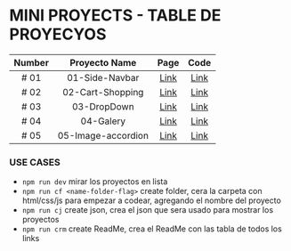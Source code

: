 # MINI PROYECTS - TABLE DE PROYECYOS

| Number | Proyecto Name | Page | Code |
| :----: |  :----: |  :----: | :----: |
| # 01 | 01-Side-Navbar | [Link](https://github.com/isuligoy/Mini-Proyects/projects/01-Side-Navbar/index.html)| [Link](https://github.com/isuligoy/Mini-Proyects/tree/main/public/projects/01-Side-Navbar) |
| # 02 | 02-Cart-Shopping | [Link](https://github.com/isuligoy/Mini-Proyects/projects/02-Cart-Shopping/index.html)| [Link](https://github.com/isuligoy/Mini-Proyects/tree/main/public/projects/02-Cart-Shopping) |
| # 03 | 03-DropDown | [Link](https://github.com/isuligoy/Mini-Proyects/projects/03-DropDown/index.html)| [Link](https://github.com/isuligoy/Mini-Proyects/tree/main/public/projects/03-DropDown) |
| # 04 | 04-Galery | [Link](https://github.com/isuligoy/Mini-Proyects/projects/04-Galery/index.html)| [Link](https://github.com/isuligoy/Mini-Proyects/tree/main/public/projects/04-Galery) |
| # 05 | 05-Image-accordion | [Link](https://github.com/isuligoy/Mini-Proyects/projects/05-Image-accordion/index.html)| [Link](https://github.com/isuligoy/Mini-Proyects/tree/main/public/projects/05-Image-accordion) |

### USE CASES

-   `npm run dev` mirar los proyectos en lista
-   `npm run cf <name-folder-flag>` create folder, cera la carpeta con html/css/js para empezar a codear, agregando el nombre del proyecto
-   `npm run cj` create json, crea el json que sera usado para mostrar los proyectos
-   `npm run crm` create ReadMe, crea el ReadMe con las tabla de todos los links